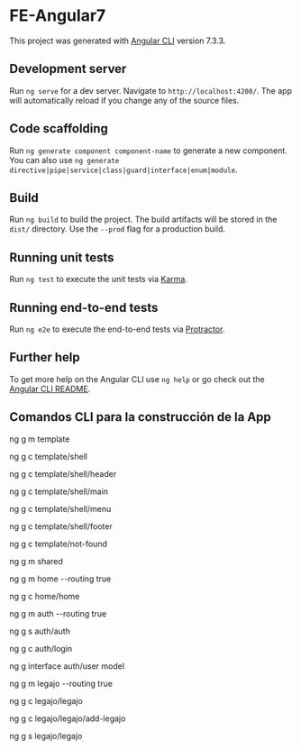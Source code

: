 # FE-Angular7

This project was generated with [Angular CLI](https://github.com/angular/angular-cli) version 7.3.3.

## Development server

Run `ng serve` for a dev server. Navigate to `http://localhost:4200/`. The app will automatically reload if you change any of the source files.

## Code scaffolding

Run `ng generate component component-name` to generate a new component. You can also use `ng generate directive|pipe|service|class|guard|interface|enum|module`.

## Build

Run `ng build` to build the project. The build artifacts will be stored in the `dist/` directory. Use the `--prod` flag for a production build.

## Running unit tests

Run `ng test` to execute the unit tests via [Karma](https://karma-runner.github.io).

## Running end-to-end tests

Run `ng e2e` to execute the end-to-end tests via [Protractor](http://www.protractortest.org/).

## Further help

To get more help on the Angular CLI use `ng help` or go check out the [Angular CLI README](https://github.com/angular/angular-cli/blob/master/README.md).

## Comandos CLI para la construcción de la App

ng g m template

ng g c template/shell

ng g c template/shell/header

ng g c template/shell/main

ng g c template/shell/menu

ng g c template/shell/footer

ng g c template/not-found

ng g m shared

ng g m home --routing true

ng g c home/home

ng g m auth --routing true

ng g s auth/auth

ng g c auth/login

ng g interface auth/user model

ng g m legajo --routing true

ng g c legajo/legajo

ng g c legajo/legajo/add-legajo

ng g s legajo/legajo
